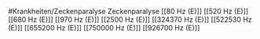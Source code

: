#Krankheiten/Zeckenparalyse
Zeckenparalyse
[[80 Hz (E)]]
[[520 Hz (E)]]
[[680 Hz (E)]]
[[970 Hz (E)]]
[[2500 Hz (E)]]
[[324370 Hz (E)]]
[[522530 Hz (E)]]
[[655200 Hz (E)]]
[[750000 Hz (E)]]
[[926700 Hz (E)]]